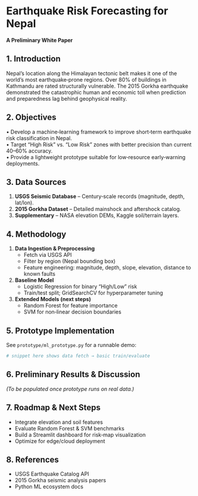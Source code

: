 # Earthquake Risk Forecasting for Nepal  
**A Preliminary White Paper**

## 1. Introduction  
Nepal’s location along the Himalayan tectonic belt makes it one of the world’s most earthquake‑prone regions. Over 80% of buildings in Kathmandu are rated structurally vulnerable. The 2015 Gorkha earthquake demonstrated the catastrophic human and economic toll when prediction and preparedness lag behind geophysical reality.

## 2. Objectives  
• Develop a machine‑learning framework to improve short‑term earthquake risk classification in Nepal.  
• Target “High Risk” vs. “Low Risk” zones with better precision than current 40–60% accuracy.  
• Provide a lightweight prototype suitable for low‑resource early‑warning deployments.

## 3. Data Sources  
1. **USGS Seismic Database** – Century‑scale records (magnitude, depth, lat/lon).  
2. **2015 Gorkha Dataset** – Detailed mainshock and aftershock catalog.  
3. **Supplementary** – NASA elevation DEMs, Kaggle soil/terrain layers.

## 4. Methodology  
1. **Data Ingestion & Preprocessing**  
   - Fetch via USGS API  
   - Filter by region (Nepal bounding box)  
   - Feature engineering: magnitude, depth, slope, elevation, distance to known faults  
2. **Baseline Model**  
   - Logistic Regression for binary “High/Low” risk  
   - Train/test split; GridSearchCV for hyperparameter tuning  
3. **Extended Models (next steps)**  
   - Random Forest for feature importance  
   - SVM for non‑linear decision boundaries

## 5. Prototype Implementation  
See `prototype/ml_prototype.py` for a runnable demo:
```python
# snippet here shows data fetch → basic train/evaluate
```

## 6. Preliminary Results & Discussion  
*(To be populated once prototype runs on real data.)*

## 7. Roadmap & Next Steps  
- Integrate elevation and soil features  
- Evaluate Random Forest & SVM benchmarks  
- Build a Streamlit dashboard for risk‐map visualization  
- Optimize for edge/cloud deployment  

## 8. References  
- USGS Earthquake Catalog API  
- 2015 Gorkha seismic analysis papers  
- Python ML ecosystem docs  